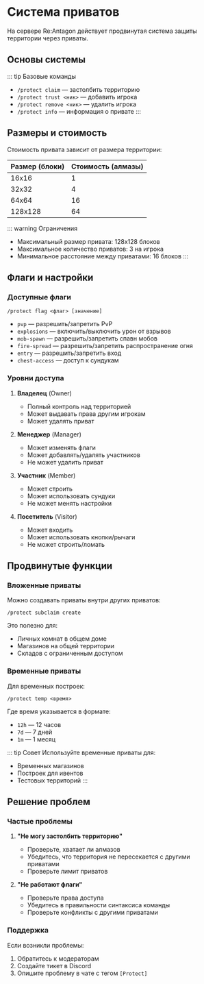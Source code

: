 # Система приватов

На сервере Re:Antagon действует продвинутая система защиты территории через приваты.

## Основы системы

::: tip Базовые команды
- `/protect claim` — застолбить территорию
- `/protect trust <ник>` — добавить игрока
- `/protect remove <ник>` — удалить игрока
- `/protect info` — информация о привате
:::

## Размеры и стоимость

Стоимость привата зависит от размера территории:

| Размер (блоки) | Стоимость (алмазы) |
|----------------|-------------------|
| 16x16          | 1                |
| 32x32          | 4                |
| 64x64          | 16               |
| 128x128        | 64               |

::: warning Ограничения
- Максимальный размер привата: 128x128 блоков
- Максимальное количество приватов: 3 на игрока
- Минимальное расстояние между приватами: 16 блоков
:::

## Флаги и настройки

### Доступные флаги

```
/protect flag <флаг> [значение]
```

- `pvp` — разрешить/запретить PvP
- `explosions` — включить/выключить урон от взрывов
- `mob-spawn` — разрешить/запретить спавн мобов
- `fire-spread` — разрешить/запретить распространение огня
- `entry` — разрешить/запретить вход
- `chest-access` — доступ к сундукам

### Уровни доступа

1. **Владелец** (Owner)
   - Полный контроль над территорией
   - Может выдавать права другим игрокам
   - Может удалять приват

2. **Менеджер** (Manager)
   - Может изменять флаги
   - Может добавлять/удалять участников
   - Не может удалить приват

3. **Участник** (Member)
   - Может строить
   - Может использовать сундуки
   - Не может менять настройки

4. **Посетитель** (Visitor)
   - Может входить
   - Может использовать кнопки/рычаги
   - Не может строить/ломать

## Продвинутые функции

### Вложенные приваты

Можно создавать приваты внутри других приватов:

```
/protect subclaim create
```

Это полезно для:
- Личных комнат в общем доме
- Магазинов на общей территории
- Складов с ограниченным доступом

### Временные приваты

Для временных построек:

```
/protect temp <время>
```

Где время указывается в формате:
- `12h` — 12 часов
- `7d` — 7 дней
- `1m` — 1 месяц

::: tip Совет
Используйте временные приваты для:
- Временных магазинов
- Построек для ивентов
- Тестовых территорий
:::

## Решение проблем

### Частые проблемы

1. **"Не могу застолбить территорию"**
   - Проверьте, хватает ли алмазов
   - Убедитесь, что территория не пересекается с другими приватами
   - Проверьте лимит приватов

2. **"Не работают флаги"**
   - Проверьте права доступа
   - Убедитесь в правильности синтаксиса команды
   - Проверьте конфликты с другими приватами

### Поддержка

Если возникли проблемы:
1. Обратитесь к модераторам
2. Создайте тикет в Discord
3. Опишите проблему в чате с тегом `[Protect]`
